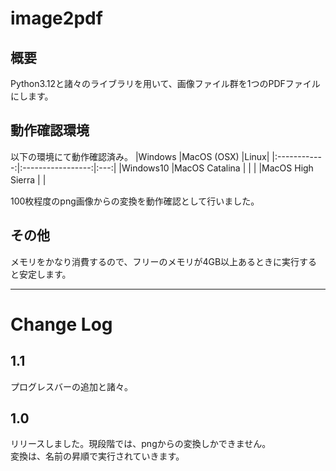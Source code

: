 # image2pdf
## 概要
Python3.12と諸々のライブラリを用いて、画像ファイル群を1つのPDFファイルにします。  

## 動作確認環境
以下の環境にて動作確認済み。
|Windows       |MacOS (OSX)        |Linux|
|:------------:|:-----------------:|:---:|
|Windows10     |MacOS Catalina     |     |
|              |MacOS High Sierra  |     |　　

100枚程度のpng画像からの変換を動作確認として行いました。  


## その他  
メモリをかなり消費するので、フリーのメモリが4GB以上あるときに実行すると安定します。

---
# Change Log
## 1.1
プログレスバーの追加と諸々。
## 1.0
リリースしました。現段階では、pngからの変換しかできません。  
変換は、名前の昇順で実行されていきます。
